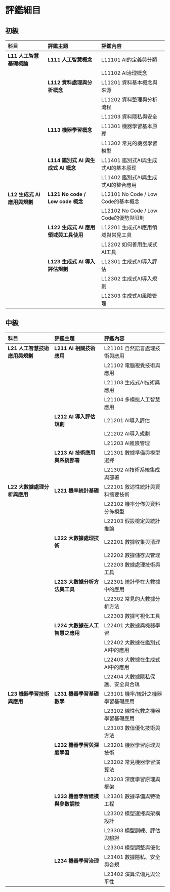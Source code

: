 # 評鑑細目

## 初級

| 科目 | 評鑑主題 | 評鑑內容 |
| :--- | :--- | :--- |
| **L11 人工智慧基礎概論** | **L111 人工智慧概念** | L11101 AI的定義與分類 |
|  |  | L11102 AI治理概念 |
|  | **L112 資料處理與分析概念** | L11201 資料基本概念與來源 |
|  |  | L11202 資料整理與分析流程 |
|  |  | L11203 資料隱私與安全 |
|  | **L113 機器學習概念** | L11301 機器學習基本原理 |
|  |  | L11302 常見的機器學習模型 |
|  | **L114 鑑別式 AI 與生成式 AI 概念** | L11401 鑑別式AI與生成式AI的基本原理 |
|  |  | L11402 鑑別式AI與生成式AI的整合應用 |
| **L12 生成式 AI 應用與規劃** | **L121 No code / Low code 概念** | L12101 No Code / Low Code的基本概念 |
|  |  | L12102 No Code / Low Code的優勢與限制 |
|  | **L122 生成式 AI 應用領域與工具使用** | L12201 生成式AI應用領域與常見工具 |
|  |  | L12202 如何善用生成式AI工具 |
|  | **L123 生成式 AI 導入評估規劃** | L12301 生成式AI導入評估 |
|  |  | L12302 生成式AI導入規劃 |
|  |  | L12303 生成式AI風險管理 |

## 中級

| 科目 | 評鑑主題 | 評鑑內容 |
| :--- | :--- | :--- |
| **L21 人工智慧技術應用與規劃** | **L211 AI 相關技術應用** | L21101 自然語言處理技術與應用 |
|  |  | L21102 電腦視覺技術與應用 |
|  |  | L21103 生成式AI技術與應用 |
|  |  | L21104 多模態人工智慧應用 |
|  | **L212 AI 導入評估規劃** | L21201 AI導入評估 |
|  |  | L21202 AI導入規劃 |
|  |  | L21203 AI風險管理 |
|  | **L213 AI 技術應用與系統部署** | L21301 數據準備與模型選擇 |
|  |  | L21302 AI技術系統集成與部署 |
| **L22 大數據處理分析與應用** | **L221 機率統計基礎** | L22101 敘述性統計與資料摘要技術 |
|  |  | L22102 機率分佈與資料分佈模型 |
|  |  | L22103 假設檢定與統計推論 |
|  | **L222 大數據處理技術** | L22201 數據收集與清理 |
|  |  | L22202 數據儲存與管理 |
|  |  | L22203 數據處理技術與工具 |
|  | **L223 大數據分析方法與工具** | L22301 統計學在大數據中的應用 |
|  |  | L22302 常見的大數據分析方法 |
|  |  | L22303 數據可視化工具 |
|  | **L224 大數據在人工智慧之應用** | L22401 大數據與機器學習 |
|  |  | L22402 大數據在鑑別式AI中的應用 |
|  |  | L22403 大數據在生成式AI中的應用 |
|  |  | L22404 大數據隱私保護、安全與合規 |
| **L23 機器學習技術與應用** | **L231 機器學習基礎數學** | L23101 機率/統計之機器學習基礎應用 |
|  |  | L23102 線性代數之機器學習基礎應用 |
|  |  | L23103 數值優化技術與方法 |
|  | **L232 機器學習與深度學習** | L23201 機器學習原理與技術 |
|  |  | L23202 常見機器學習演算法 |
|  |  | L23203 深度學習原理與框架 |
|  | **L233 機器學習建模與參數調校** | L23301 數據準備與特徵工程 |
|  |  | L23302 模型選擇與架構設計 |
|  |  | L23303 模型訓練、評估與驗證 |
|  |  | L23304 模型調整與優化 |
|  | **L234 機器學習治理** | L23401 數據隱私、安全與合規 |
|  |  | L23402 演算法偏見與公平性 |

